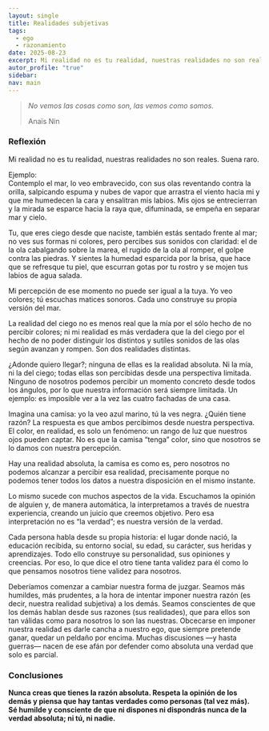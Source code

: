 ```yaml
---
layout: single
title: Realidades subjetivas
tags:
  - ego
  - razonamiento
date: 2025-08-23
excerpt: Mi realidad no es tu realidad, nuestras realidades no son reales.
autor_profile: "true"
sidebar:
nav: main
---
```



> *_No vemos las cosas como son, las vemos como somos_.*
> 
> Anaïs Nin
 
<!--more-->
### Reflexión
Mi realidad no es tu realidad, nuestras realidades no son reales.  Suena raro.  

Ejemplo:  
Contemplo el mar, lo veo embravecido, con sus olas reventando contra la orilla, salpicando espuma y nubes de vapor que arrastra el viento hacia mi y que me humedecen la cara y ensalitran mis labios.  Mis ojos se entrecierran y la mirada se esparce hacia la raya que, difuminada, se empeña en separar mar y cielo.

Tu, que eres ciego desde que naciste, también estás sentado frente al mar; no ves sus formas ni colores, pero percibes sus sonidos con claridad: el de la ola cabalgando sobre la marea, el rugido de la ola al romper, el golpe contra las piedras. Y sientes la humedad esparcida por la brisa, que hace que se refresque tu piel, que escurran gotas por tu rostro y se mojen tus labios de agua salada.  

Mi percepción de ese momento no puede ser igual a la tuya. Yo veo colores; tú escuchas matices sonoros. Cada uno construye su propia versión del mar.  

La realidad del ciego no es menos real que la mía por el sólo hecho de no percibir colores; ni mi realidad es más verdadera que la del ciego por el hecho de no poder distinguir los distintos y sutiles sonidos de las olas según avanzan y rompen. Son dos realidades distintas.  

¿Adonde quiero llegar?; ninguna de ellas es la realidad absoluta. Ni la mía, ni la del ciego; todas ellas son percibidas desde una perspectiva limitada. Ninguno de nosotros podemos percibir un momento concreto desde todos los ángulos, por lo que nuestra información será siempre limitada.  Un ejemplo: es imposible ver a la vez las cuatro fachadas de una casa.

Imagina una camisa: yo la veo azul marino, tú la ves negra. ¿Quién tiene razón? La respuesta es que ambos percibimos desde nuestra perspectiva. El color, en realidad, es solo un fenómeno: un rango de luz que nuestros ojos pueden captar. No es que la camisa “tenga” color, sino que nosotros se lo damos con nuestra percepción. 

Hay una realidad absoluta, la camisa es como es, pero nosotros no podemos alcanzar a percibir esa realidad, precisamente porque no podemos tener todos los datos a nuestra disposición en el mismo instante.  

Lo mismo sucede con muchos aspectos de la vida. Escuchamos la opinión de alguien y, de manera automática, la interpretamos a través de nuestra experiencia, creando un juicio que creemos objetivo. Pero esa interpretación no es “la verdad”; es nuestra versión de la verdad.

Cada persona habla desde su propia historia: el lugar donde nació, la educación recibida, su entorno social, su edad, su carácter, sus heridas y aprendizajes. Todo ello construye su personalidad, sus opiniones y creencias. Por eso, lo que dice el otro tiene tanta validez para él como lo que pensamos nosotros tiene validez para nosotros.

Deberíamos comenzar a cambiar nuestra forma de juzgar. Seamos más humildes, más prudentes, a la hora de intentar imponer nuestra razón (es decir, nuestra realidad subjetiva) a los demás. Seamos conscientes de que los demás hablan desde sus razones (sus realidades), que para ellos son tan válidas como para nosotros lo son las nuestras. Obcecarse en imponer nuestra realidad es darle cancha a nuestro ego, que siempre pretende ganar, quedar un peldaño por encima. Muchas discusiones —y hasta guerras— nacen de ese afán por defender como absoluta una verdad que solo es parcial.

### Conclusiones
**Nunca creas que tienes la razón absoluta.
Respeta la opinión de los demás y piensa que hay tantas verdades como personas (tal vez más).  
Sé humilde y consciente de que ni dispones ni dispondrás nunca de la verdad absoluta; ni tú, ni nadie.**
